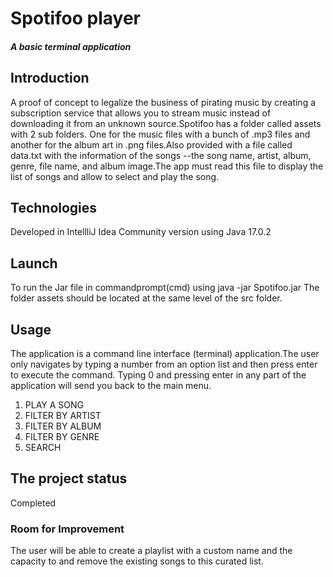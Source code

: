 #   Spotifoo player 
##### A basic terminal application

 
## Introduction
A proof of concept to legalize the business of pirating music by creating a subscription service 
that allows you to stream music instead of downloading it from an unknown source.Spotifoo has a folder called assets with 2 sub folders.
One for the music files with a bunch of .mp3 files and another for the album art in .png files.Also provided with a file called data.txt with the 
information of the songs --the song name, artist, album, genre, file name, and album image.The app must read this file to display the list of songs and allow to select and play the song.


## Technologies 
Developed in IntellliJ Idea Community version using Java 17.0.2 
## Launch
To run the Jar file in commandprompt(cmd) using java -jar Spotifoo.jar
The folder assets should be located at the same level of the src folder.
## Usage
The application is a command line interface (terminal) application.The user only navigates by typing a number from an option list and then press enter to execute the command. Typing 0 and pressing enter in any part of the application will send you back to the main menu.
1. PLAY A SONG
2. FILTER BY ARTIST
3. FILTER BY ALBUM
4. FILTER BY GENRE
5. SEARCH


## The project status 
Completed
### Room for Improvement
The user will be able to create a playlist with a custom name and the capacity to and remove the existing songs to this curated list.


